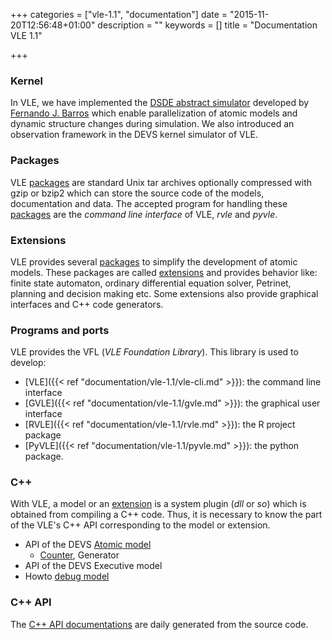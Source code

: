 +++
categories = ["vle-1.1", "documentation"]
date = "2015-11-20T12:56:48+01:00"
description = ""
keywords = []
title = "Documentation VLE 1.1"

+++

### Kernel

In VLE, we have implemented the [DSDE abstract
simulator](http://portal.acm.org/citation.cfm?id=293257) developed by [Fernando
J. Barros](http://eden.dei.uc.pt/~barros/) which enable parallelization of
   atomic models and dynamic structure changes during simulation. We also
   introduced an observation framework in the DEVS kernel simulator of VLE.

### Packages

VLE [packages] are standard Unix tar archives optionally compressed
with gzip or bzip2 which can store the source code of the models,
documentation and data. The accepted program for handling these
[packages] are the *command line interface* of VLE, *rvle* and
*pyvle*.

### Extensions

VLE provides several [packages] to simplify the development of atomic
models. These packages are called [extensions] and provides behavior
like: finite state automaton, ordinary differential equation solver,
Petrinet, planning and decision making etc. Some extensions also
provide graphical interfaces and C++ code generators.

### Programs and ports

VLE provides the VFL (_VLE Foundation Library_). This library is used
to develop:

- [VLE]({{< ref "documentation/vle-1.1/vle-cli.md" >}}): the command line
  interface
- [GVLE]({{< ref "documentation/vle-1.1/gvle.md" >}}): the graphical user
  interface
- [RVLE]({{< ref "documentation/vle-1.1/rvle.md" >}}): the R project package
- [PyVLE]({{< ref "documentation/vle-1.1/pyvle.md" >}}): the python package.

### C++

With VLE, a model or an [extension] is a system plugin (*dll* or *so*)
which is obtained from compiling a C++ code. Thus, it is necessary to
know the part of the VLE's C++ API corresponding to the model or
extension.

- API of the DEVS [Atomic model]
  * [Counter], Generator
- API of the DEVS Executive model
- Howto [debug model]

### C++ API

The [C++ API documentations](http://www.vle-project.org/doxygen/1.1/) are daily
generated from the source code.


   [Atomic model]: atomic-model
   [Counter]: examples/counter
   [debug model]: debug-model
   [packages]: packages
   [extension]: extensions
   [extensions]: extensions
   [VLE 1.0]: http://www.vle-project.org/doxygen/1.0
   [VLE 1.1]: http://www.vle-project.org/doxygen/1.1
   [VLE in progress]: http://www.vle-project.org/doxygen/dev
